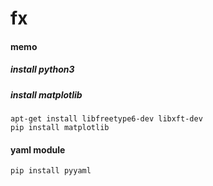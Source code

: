 # fx

#### memo

##### install python3

##### install matplotlib
```
apt-get install libfreetype6-dev libxft-dev
pip install matplotlib
```

#### yaml module
```
pip install pyyaml
```
